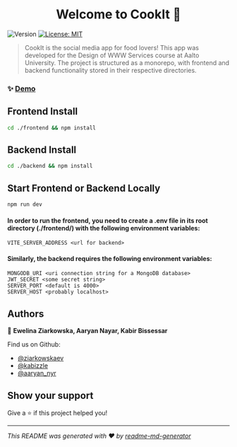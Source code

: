 <h1 align="center">Welcome to CookIt 👋</h1>
<p>
  <img alt="Version" src="https://img.shields.io/badge/version-1.0-blue.svg?cacheSeconds=2592000" />
  <a href="#" target="_blank">
    <img alt="License: MIT" src="https://img.shields.io/badge/License-MIT-yellow.svg" />
  </a>
</p>

> CookIt is the social media app for food lovers! This app was developed for the Design of WWW Services course at Aalto University.
The project is structured as a monorepo, with frontend and backend functionality stored in their respective directories. 

### ✨ [Demo](https://cookit-frontend.onrender.com/)

## Frontend Install

```sh
cd ./frontend && npm install
```

## Backend Install
```sh
cd ./backend && npm install
```

## Start Frontend or Backend Locally
```sh
npm run dev
```

#### In order to run the frontend, you need to create a .env file in its root directory (./frontend/) with the following environment variables:

```
VITE_SERVER_ADDRESS <url for backend>
```

#### Similarly, the backend requires the following environment variables:

```
MONGODB_URI <uri connection string for a MongoDB database>
JWT_SECRET <some secret string>
SERVER_PORT <default is 4000>
SERVER_HOST <probably localhost>
```

## Authors

👤 **Ewelina Ziarkowska, Aaryan Nayar, Kabir Bissessar**

Find us on Github: 
* [@ziarkowskaev](https://github.com/ziarkowskaev)
* [@kabizzle](https://github.com/kabizzle)
* [@aaryan\_nyr](https://github.com/aaryan\_nyr)

## Show your support

Give a ⭐️ if this project helped you!

***
_This README was generated with ❤️ by [readme-md-generator](https://github.com/kefranabg/readme-md-generator)_